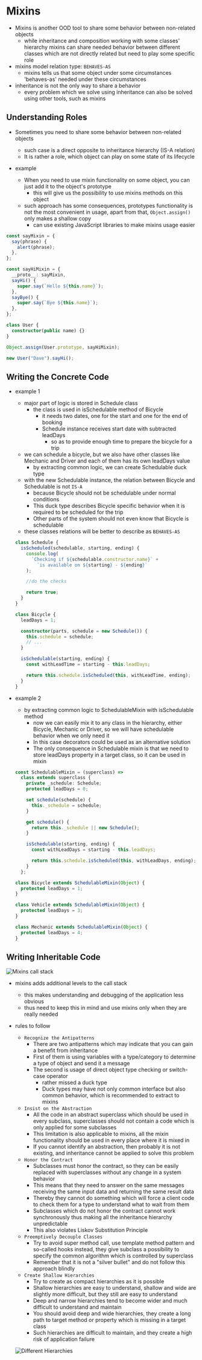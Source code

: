 # Mixins

- Mixins is another OOD tool to share some behavior between non-related objects
  - while inheritance and composition working with some classes' hierarchy mixins can share needed behavior between different classes which are not directly related but need to play some specific role
- mixins model relation type: `BEHAVES-AS`
  - mixins tells us that some object under some circumstances 'behaves-as' needed under these circumstances
- inheritance is not the only way to share a behavior
  - every problem which we solve using inheritance can also be solved using other tools, such as mixins

## Understanding Roles

- Sometimes you need to share some behavior between non-related objects

  - such case is a direct opposite to inheritance hierarchy (IS-A relation)
  - It is rather a role, which object can play on some state of its lifecycle

- example
  - When you need to use mixin functionality on some object, you can just add it to the object's prototype
    - this will give us the possibility to use mixins methods on this object
  - such approach has some consequences, prototypes functionality is not the most convenient in usage, apart from that, `Object.assign()` only makes a shallow copy
    - can use existing JavaScript libraries to make mixins usage easier

```ts
const sayMixin = {
  say(phrase) {
    alert(phrase);
  },
};

const sayHiMixin = {
  __proto__: sayMixin,
  sayHi() {
    super.say(`Hello ${this.name}`);
  },
  sayBye() {
    super.say(`Bye ${this.name}`);
  },
};

class User {
  constructor(public name) {}
}

Object.assign(User.prototype, sayHiMixin);

new User("Dave").sayHi();
```

## Writing the Concrete Code

- example 1

  - major part of logic is stored in Schedule class
    - the class is used in isSchedulable method of Bicycle
      - it needs two dates, one for the start and one for the end of booking
      - Schedule instance receives start date with subtracted leadDays
        - so as to provide enough time to prepare the bicycle for a trip
  - we can schedule a bicycle, but we also have other classes like Mechanic and Driver and each of them has its own leadDays value
    - by extracting common logic, we can create Schedulable duck type
  - with the new Schedulable instance, the relation between Bicycle and Schedulable is not `IS-A`
    - because Bicycle should not be schedulable under normal conditions
    - This duck type describes Bicycle specific behavior when it is required to be scheduled for the trip
    - Other parts of the system should not even know that Bicycle is schedulable
  - these classes relations will be better to describe as `BEHAVES-AS`

  ```ts
  class Schedule {
    isScheduled(schedulable, starting, ending) {
      console.log(
        `Checking if ${schedulable.constructor.name}` +
          `is available on ${starting} - ${ending}`
      );

      //do the checks

      return true;
    }
  }

  class Bicycle {
    leadDays = 1;

    constructor(parts, schedule = new Schedule()) {
      this.schedule = schedule;
      // ...
    }

    isSchedulable(starting, ending) {
      const withLeadTime = starting - this.leadDays;

      return this.schedule.isScheduled(this, withLeadTime, ending);
    }
  }
  ```

- example 2

  - by extracting common logic to SchedulableMixin with isSchedulable method
    - now we can easily mix it to any class in the hierarchy, either Bicycle, Mechanic or Driver, so we will have schedulable behavior when we only need it
    - In this case decorators could be used as an alternative solution
    - The only consequence in Schedulable mixin is that we need to store leadDays property in a target class, so it can be used in mixin

  ```ts
  const SchedulableMixin = (superclass) =>
    class extends superclass {
      private _schedule: Schedule;
      protected leadDays = 0;

      set schedule(schedule) {
        this._schedule = schedule;
      }

      get schedule() {
        return this._schedule || new Schedule();
      }

      isSchedulable(starting, ending) {
        const withLeadDays = starting - this.leadDays;

        return this.schedule.isScheduled(this, withLeadDays, ending);
      }
    };

  class Bicycle extends SchedulableMixin(Object) {
    protected leadDays = 1;
  }

  class Vehicle extends SchedulableMixin(Object) {
    protected leadDays = 3;
  }

  class Mechanic extends SchedulableMixin(Object) {
    protected leadDays = 4;
  }
  ```

## Writing Inheritable Code

![Mixins call stack](../../../images/mixinsCallStack.png)

- mixins adds additional levels to the call stack
  - this makes understanding and debugging of the application less obvious
  - thus need to keep this in mind and use mixins only when they are really needed
- rules to follow

  - `Recognize the Antipatterns`
    - There are two antipatterns which may indicate that you can gain a benefit from inheritance
    - First of them is using variables with a type/category to determine a type of object and send it a message
    - The second is usage of direct object type checking or switch-case operator
      - rather missed a duck type
      - Duck types may have not only common interface but also common behavior, which is recommended to extract to mixins
  - `Insist on the Abstraction`
    - All the code in an abstract superclass which should be used in every subclass, superclasses should not contain a code which is only applied for some subclasses
    - This limitation is also applicable to mixins, all the mixin functionality should be used in every place where it is mixed in
    - If you cannot identify an abstraction, then probably it is not existing, and inheritance cannot be applied to solve this problem
  - `Honor the Contract`
    - Subclasses must honor the contract, so they can be easily replaced with superclasses without any change in a system behavior
    - This means that they need to answer on the same messages receiving the same input data and returning the same result data
    - Thereby they cannot do something which will force a client code to check them for a type to understand what to wait from them
    - Subclasses which do not honor the contract cannot work synchronously thus making all the inheritance hierarchy unpredictable
    - This also violates Liskov Substitution Principle
  - `Preemptively Decouple Classes`
    - Try to avoid super method call, use template method pattern and so-called hooks instead, they give subclass a possibility to specify the common algorithm which is controlled by superclass
    - Remember that it is not a "silver bullet" and do not follow this approach blindly
  - `Create Shallow Hierarchies`
    - Try to create as compact hierarchies as it is possible
    - Shallow hierarchies are easy to understand, shallow and wide are slightly more difficult, but they still are easy to understand
    - Deep and narrow hierarchies tend to become wider and much difficult to understand and maintain
    - You should avoid deep and wide hierarchies, they create a long path to target method or property which is missing in a target class
    - Such hierarchies are difficult to maintain, and they create a high risk of application failure

  ![Different Hierarchies](../../../images/differentHierarchies.png)
